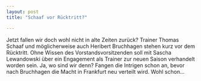 ```yaml
---
layout: post
title: "Schaaf vor Rücktritt?"

---
```


Jetzt fallen wir doch wohl nicht in alte Zeiten zurück? Trainer Thomas Schaaf und möglicherweise auch Heribert Bruchhagen stehen kurz vor dem Rücktritt. Ohne Wissen des Vorstandsvorsitzenden soll mit Sascha Lewandowski über ein Engagement als Trainer zur neuen Saison verhandelt worden sein. Ja, wo sind wir denn? Fangen die Intrigen schon an, bevor nach Bruchhagen die Macht in Frankfurt neu verteilt wird. Wohl schon...


